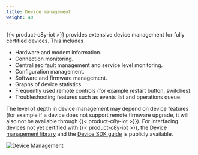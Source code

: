 ```yaml
---
title: Device management
weight: 40
---
```


{{< product-c8y-iot >}} provides extensive device management for fully certified devices. This includes

* Hardware and modem information.
* Connection monitoring.
* Centralized fault management and service level monitoring.
* Configuration management.
* Software and firmware management.
* Graphs of device statistics.
* Frequently used remote controls (for example restart button, switches).
* Troubleshooting features such as events list and operations queue.

The level of depth in device management may depend on device features (for example if a device does not support remote firmware upgrade, it will also not be available through {{< product-c8y-iot >}}). For interfacing devices not yet certified with {{< product-c8y-iot >}}, the [Device management library](/reference/device-management-library/) and the [Device SDK guide](/device-sdk/rest#device-integration) is publicly available.

![Device Management](/images/concepts-guide/devices-info.png)
